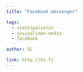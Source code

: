 ```yaml
---
title: "Facebook messenger"

tags:
  - viestipalvelut
  - sosiaalinen-media
  - facebook

author: SL

link: http://hs.fi
---
```


